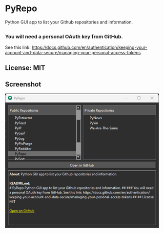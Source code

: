 # PyRepo

Python GUI app to list your Github repositories and information.

##
### You will need a personal OAuth key from GitHub.

See this link: https://docs.github.com/en/authentication/keeping-your-account-and-data-secure/managing-your-personal-access-tokens
##
## License:  MIT

## Screenshot

![Screenshot](screenshots/ss1.png)